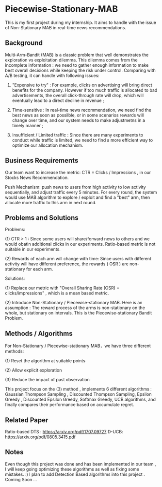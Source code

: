 # Piecewise-Stationary-MAB
This is my first project during my internship. It aims to handle with the issue of Non-Stationary MAB in real-time news recommendations.

## Background 
Multi-Arm-Bandit (MAB) is a classic problem that well demonstrates the exploration vs exploitation dilemma. This dilemma comes from the incomplete information : we need to gather enough information to make best overall decisions while keeping the risk under control. Comparing with A/B testing, it can handle with following issues:

1. "Expensive to try" : For example, clicks on advertising will bring direct benefits for the company. However if too much traffic is allocated to bad advertisements, the overall click-through rate will drop, which will eventually lead to a direct decline in revenue ; 

2. Time-sensitive : In real-time news recommendation, we need find the best news as soon as possilble, or in some scenarios rewards  will change over time, and our system needs to make adjustmetns in a timely manner ;

3. Insufficient / Limited traffic : Since there are many experiments to conduct while traffic is limited, we need to find a more efficient way to optimize our allocation mechanism.

## Business Requirements 

Our team want to increase the metric: CTR = Clicks / Impressions , in our Stocks News Recommendation.

Push Mechanism: push news to users from high activity to low activity sequentially, and adjust traffic every 5 minutes. For every round, the system would use MAB algorithm to explore / exploit and find a "best" arm, then allocate more traffic to this arm in next round. 


## Problems and Solutions 

Problems: 

(1) CTR > 1 : Since some users will share/forward news to others and we would obatin additional clicks in our experiments. Ratio-based metric is not suitable in our experiments.

(2) Rewards of each arm will change with time: Since users with different activity will have different preference, the rewards ( OSR ) are non-stationary for each arm. 

Solutions:

(1) Replace our metric with "Overall Sharing Rate (OSR)  = clicks/impressions" , which is a mean based metric.

(2) Introduce Non-Stationary / Piecewise-stationary MAB. Here is an assumption : The reward process of the arms is non-stationary on the whole, but stationary on intervals. This is the Piecewise-stationary Bandit Problem.

## Methods / Algorithms 
For Non-Stationary / Piecewise-stationary MAB，we have three different methods: 

(1) Reset the algorithm at suitable points

(2) Allow explicit exploration

(3) Reduce the impact of past observation

This project focus on the (3) method , implements 6 different algorithms : Gaussian Thompson Sampling , Discounted Thompson Sampling, Epsilon Greedy , Discounted Epsilon Greedy, Softmax Greedy, UCB algorithms, and finally compares their performance based on accumulate regret. 

## Related Paper 
Ratio-based DTS :  https://arxiv.org/pdf/1707.09727 
D-UCB: https://arxiv.org/pdf/0805.3415.pdf


## Notes

Even though this project was done and has been implemented in our team , I will keep going optimizing these algorithms as well as fixing some mistakes. :) 
I plan to add Detection Based algorithms into this project .  Coming Soon ... 
